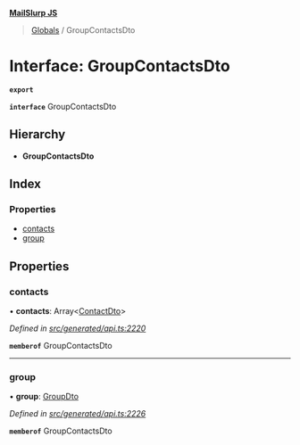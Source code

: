 **[MailSlurp JS](../README.md)**

> [Globals](../README.md) / GroupContactsDto

# Interface: GroupContactsDto

**`export`** 

**`interface`** GroupContactsDto

## Hierarchy

* **GroupContactsDto**

## Index

### Properties

* [contacts](groupcontactsdto.md#contacts)
* [group](groupcontactsdto.md#group)

## Properties

### contacts

•  **contacts**: Array\<[ContactDto](contactdto.md)>

*Defined in [src/generated/api.ts:2220](https://github.com/mailslurp/mailslurp-client/blob/5a4fc29/src/generated/api.ts#L2220)*

**`memberof`** GroupContactsDto

___

### group

•  **group**: [GroupDto](groupdto.md)

*Defined in [src/generated/api.ts:2226](https://github.com/mailslurp/mailslurp-client/blob/5a4fc29/src/generated/api.ts#L2226)*

**`memberof`** GroupContactsDto
